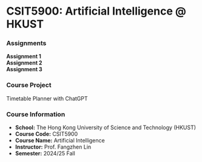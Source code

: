 # CSIT5900: Artificial Intelligence @ HKUST

### Assignments
**Assignment 1**  
**Assignment 2**  
**Assignment 3**  

### Course Project
Timetable Planner with ChatGPT

### Course Information
- **School:** The Hong Kong University of Science and Technology (HKUST)
- **Course Code:** CSIT5900
- **Course Name:** Artificial Intelligence
- **Instructor:** Prof. Fangzhen Lin
- **Semester:** 2024/25 Fall

